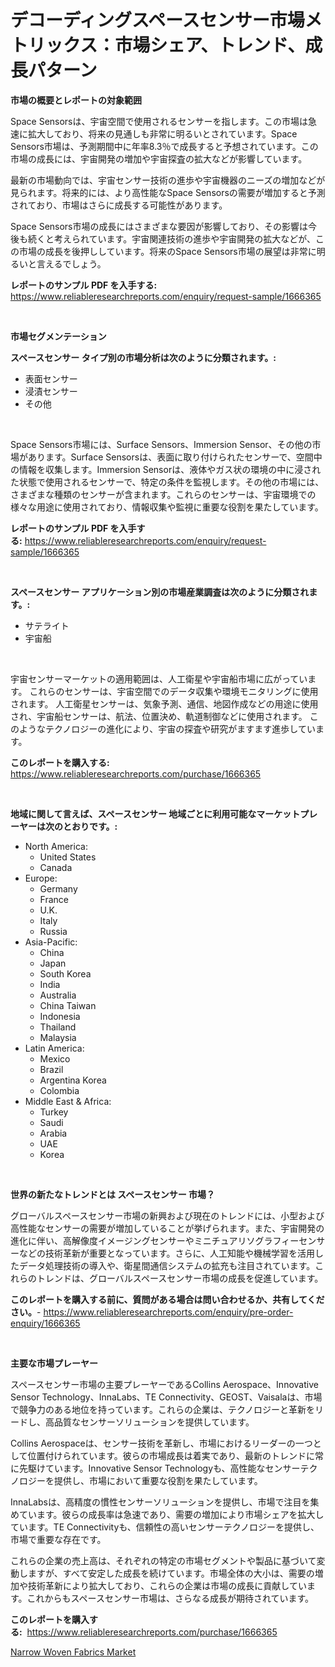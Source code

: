 <p><h1>デコーディングスペースセンサー市場メトリックス：市場シェア、トレンド、成長パターン</h1></p><p><strong>市場の概要とレポートの対象範囲</strong></p>
<p><p>Space Sensorsは、宇宙空間で使用されるセンサーを指します。この市場は急速に拡大しており、将来の見通しも非常に明るいとされています。Space Sensors市場は、予測期間中に年率8.3％で成長すると予想されています。この市場の成長には、宇宙開発の増加や宇宙探査の拡大などが影響しています。</p><p>最新の市場動向では、宇宙センサー技術の進歩や宇宙機器のニーズの増加などが見られます。将来的には、より高性能なSpace Sensorsの需要が増加すると予測されており、市場はさらに成長する可能性があります。</p><p>Space Sensors市場の成長にはさまざまな要因が影響しており、その影響は今後も続くと考えられています。宇宙関連技術の進歩や宇宙開発の拡大などが、この市場の成長を後押ししています。将来のSpace Sensors市場の展望は非常に明るいと言えるでしょう。</p></p>
<p><strong>レポートのサンプル PDF を入手する:</strong> <a href="https://www.reliableresearchreports.com/enquiry/request-sample/1666365">https://www.reliableresearchreports.com/enquiry/request-sample/1666365</a></p>
<p>&nbsp;</p>
<p><strong>市場セグメンテーション</strong></p>
<p><strong>スペースセンサー タイプ別の市場分析は次のように分類されます。:</strong></p>
<p><ul><li>表面センサー</li><li>浸漬センサー</li><li>その他</li></ul></p>
<p>&nbsp;</p>
<p><p>Space Sensors市場には、Surface Sensors、Immersion Sensor、その他の市場があります。Surface Sensorsは、表面に取り付けられたセンサーで、空間中の情報を収集します。Immersion Sensorは、液体やガス状の環境の中に浸された状態で使用されるセンサーで、特定の条件を監視します。その他の市場には、さまざまな種類のセンサーが含まれます。これらのセンサーは、宇宙環境での様々な用途に使用されており、情報収集や監視に重要な役割を果たしています。</p></p>
<p><strong>レポートのサンプル PDF を入手する:</strong>&nbsp;<a href="https://www.reliableresearchreports.com/enquiry/request-sample/1666365">https://www.reliableresearchreports.com/enquiry/request-sample/1666365</a></p>
<p>&nbsp;</p>
<p><strong> スペースセンサー アプリケーション別の市場産業調査は次のように分類されます。:</strong></p>
<p><ul><li>サテライト</li><li>宇宙船</li></ul></p>
<p>&nbsp;</p>
<p><p>宇宙センサーマーケットの適用範囲は、人工衛星や宇宙船市場に広がっています。 これらのセンサーは、宇宙空間でのデータ収集や環境モニタリングに使用されます。 人工衛星センサーは、気象予測、通信、地図作成などの用途に使用され、宇宙船センサーは、航法、位置決め、軌道制御などに使用されます。 このようなテクノロジーの進化により、宇宙の探査や研究がますます進歩しています。</p></p>
<p><strong>このレポートを購入する:</strong>&nbsp; <a href="https://www.reliableresearchreports.com/purchase/1666365">https://www.reliableresearchreports.com/purchase/1666365</a></p>
<p>&nbsp;</p>
<p><strong>地域に関して言えば、スペースセンサー 地域ごとに利用可能なマーケットプレーヤーは次のとおりです。:</strong></p>
<p><ul>
    <li>
        North America:
        <ul>
            <li>United States</li>
            <li>Canada</li>
        </ul>
    </li>
    <li>
        Europe:
        <ul>
            <li>Germany</li>
            <li>France</li>
            <li>U.K.</li>
            <li>Italy</li>
            <li>Russia</li>
        </ul>
    </li>
    <li>
        Asia-Pacific:
        <ul>
            <li>China</li>
            <li>Japan</li>
            <li>South Korea</li>
            <li>India</li>
            <li>Australia</li>
            <li>China Taiwan</li>
            <li>Indonesia</li>
            <li>Thailand</li>
            <li>Malaysia</li>
        </ul>
    </li>
    <li>
        Latin America:
        <ul>
            <li>Mexico</li>
            <li>Brazil</li>
            <li>Argentina Korea</li>
            <li>Colombia</li>
        </ul>
    </li>
    <li>
        Middle East & Africa:
        <ul>
            <li>Turkey</li>
            <li>Saudi</li>
            <li>Arabia</li>
            <li>UAE</li>
            <li>Korea</li>
        </ul>
    </li>
    </ul></p>
<p>&nbsp;</p>
<p><strong>世界の新たなトレンドとは スペースセンサー 市場？</strong></p>
<p><p>グローバルスペースセンサー市場の新興および現在のトレンドには、小型および高性能なセンサーの需要が増加していることが挙げられます。また、宇宙開発の進化に伴い、高解像度イメージングセンサーやミニチュアリソグラフィーセンサーなどの技術革新が重要となっています。さらに、人工知能や機械学習を活用したデータ処理技術の導入や、衛星間通信システムの拡充も注目されています。これらのトレンドは、グローバルスペースセンサー市場の成長を促進しています。</p></p>
<p><strong>このレポートを購入する前に、質問がある場合は問い合わせるか、共有してください。</strong>- <a href="https://www.reliableresearchreports.com/enquiry/pre-order-enquiry/1666365">https://www.reliableresearchreports.com/enquiry/pre-order-enquiry/1666365</a></p>
<p>&nbsp;</p>
<p><strong>主要な市場プレーヤー</strong></p>
<p><p>スペースセンサー市場の主要プレーヤーであるCollins Aerospace、Innovative Sensor Technology、InnaLabs、TE Connectivity、GEOST、Vaisalaは、市場で競争力のある地位を持っています。これらの企業は、テクノロジーと革新をリードし、高品質なセンサーソリューションを提供しています。</p><p>Collins Aerospaceは、センサー技術を革新し、市場におけるリーダーの一つとして位置付けられています。彼らの市場成長は着実であり、最新のトレンドに常に先駆けています。Innovative Sensor Technologyも、高性能なセンサーテクノロジーを提供し、市場において重要な役割を果たしています。</p><p>InnaLabsは、高精度の慣性センサーソリューションを提供し、市場で注目を集めています。彼らの成長率は急速であり、需要の増加により市場シェアを拡大しています。TE Connectivityも、信頼性の高いセンサーテクノロジーを提供し、市場で重要な存在です。</p><p>これらの企業の売上高は、それぞれの特定の市場セグメントや製品に基づいて変動しますが、すべて安定した成長を続けています。市場全体の大小は、需要の増加や技術革新により拡大しており、これらの企業は市場の成長に貢献しています。これからもスペースセンサー市場は、さらなる成長が期待されています。</p></p>
<p><strong>このレポートを購入する:</strong>&nbsp;&nbsp;<a href="https://www.reliableresearchreports.com/purchase/1666365">https://www.reliableresearchreports.com/purchase/1666365</a></p>
<p><p><a href="https://eight-handstand-8fb.notion.site/Narrow-Woven-Fabrics-Market-Analysis-Examines-its-Scope-on-Growth-Opportunities-and-Forecasted-Tren-b9aeeec2faea42308d7cca7dc481d4af">Narrow Woven Fabrics Market</a></p></p>